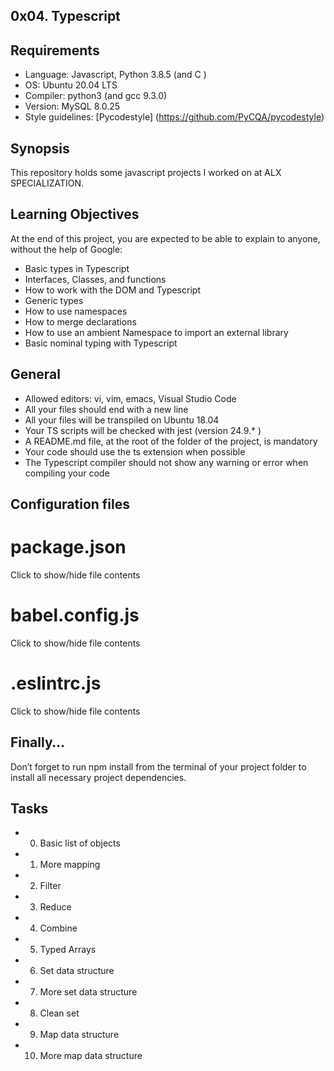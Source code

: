 ## 0x04. Typescript

## Requirements
* Language: Javascript, Python 3.8.5 (and C )
* OS: Ubuntu 20.04 LTS
* Compiler: python3  (and gcc 9.3.0)
* Version: MySQL  8.0.25
* Style guidelines: [Pycodestyle] (https://github.com/PyCQA/pycodestyle)


## Synopsis
This repository holds some javascript projects I worked on at ALX SPECIALIZATION.


## Learning Objectives
At the end of this project, you are expected to be able to explain to anyone, without the help of Google:

* Basic types in Typescript
* Interfaces, Classes, and functions
* How to work with the DOM and Typescript
* Generic types
* How to use namespaces
* How to merge declarations
* How to use an ambient Namespace to import an external library
* Basic nominal typing with Typescript

## General
* Allowed editors: vi, vim, emacs, Visual Studio Code
* All your files should end with a new line
* All your files will be transpiled on Ubuntu 18.04
* Your TS scripts will be checked with jest (version 24.9.* )
* A README.md file, at the root of the folder of the project, is mandatory
* Your code should use the ts extension when possible
* The Typescript compiler should not show any warning or error when compiling your code

## Configuration files

# package.json
Click to show/hide file contents
# babel.config.js
Click to show/hide file contents
# .eslintrc.js
Click to show/hide file contents
## Finally…
Don’t forget to run npm install from the terminal of your project folder to install all necessary project dependencies.

## Tasks

* 0. Basic list of objects
* 1. More mapping
* 2. Filter
* 3. Reduce
* 4. Combine
* 5. Typed Arrays
* 6. Set data structure
* 7. More set data structure
* 8. Clean set
* 9. Map data structure
* 10. More map data structure

